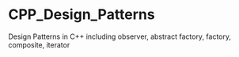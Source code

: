 # CPP_Design_Patterns
Design Patterns in C++ including observer, abstract factory, factory, composite, iterator
